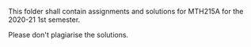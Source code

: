 This folder shall contain assignments and solutions for MTH215A for the 2020-21 1st semester. 

Please don't plagiarise the solutions.
